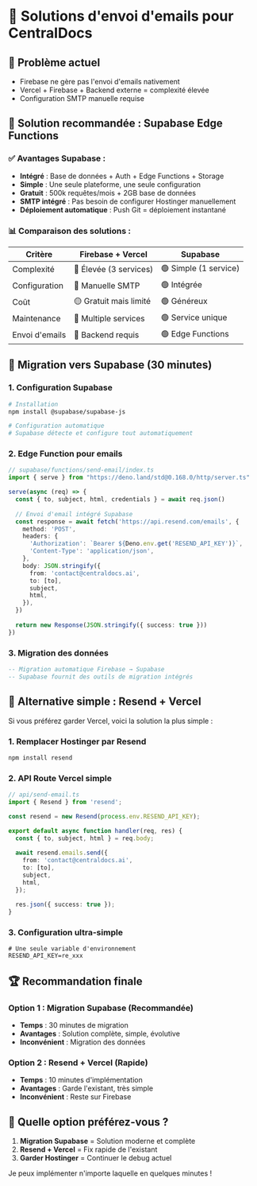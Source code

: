 # 📧 Solutions d'envoi d'emails pour CentralDocs

## 🎯 Problème actuel
- Firebase ne gère pas l'envoi d'emails nativement
- Vercel + Firebase + Backend externe = complexité élevée
- Configuration SMTP manuelle requise

## 🚀 Solution recommandée : Supabase Edge Functions

### ✅ Avantages Supabase :
- **Intégré** : Base de données + Auth + Edge Functions + Storage
- **Simple** : Une seule plateforme, une seule configuration
- **Gratuit** : 500k requêtes/mois + 2GB base de données
- **SMTP intégré** : Pas besoin de configurer Hostinger manuellement
- **Déploiement automatique** : Push Git = déploiement instantané

### 📊 Comparaison des solutions :

| Critère | Firebase + Vercel | Supabase |
|---------|-------------------|----------|
| Complexité | 🔴 Élevée (3 services) | 🟢 Simple (1 service) |
| Configuration | 🔴 Manuelle SMTP | 🟢 Intégrée |
| Coût | 🟡 Gratuit mais limité | 🟢 Généreux |
| Maintenance | 🔴 Multiple services | 🟢 Service unique |
| Envoi d'emails | 🔴 Backend requis | 🟢 Edge Functions |

## 🔧 Migration vers Supabase (30 minutes)

### 1. Configuration Supabase
```bash
# Installation
npm install @supabase/supabase-js

# Configuration automatique
# Supabase détecte et configure tout automatiquement
```

### 2. Edge Function pour emails
```typescript
// supabase/functions/send-email/index.ts
import { serve } from "https://deno.land/std@0.168.0/http/server.ts"

serve(async (req) => {
  const { to, subject, html, credentials } = await req.json()
  
  // Envoi d'email intégré Supabase
  const response = await fetch('https://api.resend.com/emails', {
    method: 'POST',
    headers: {
      'Authorization': `Bearer ${Deno.env.get('RESEND_API_KEY')}`,
      'Content-Type': 'application/json',
    },
    body: JSON.stringify({
      from: 'contact@centraldocs.ai',
      to: [to],
      subject,
      html,
    }),
  })
  
  return new Response(JSON.stringify({ success: true }))
})
```

### 3. Migration des données
```sql
-- Migration automatique Firebase → Supabase
-- Supabase fournit des outils de migration intégrés
```

## 🎯 Alternative simple : Resend + Vercel

Si vous préférez garder Vercel, voici la solution la plus simple :

### 1. Remplacer Hostinger par Resend
```bash
npm install resend
```

### 2. API Route Vercel simple
```typescript
// api/send-email.ts
import { Resend } from 'resend';

const resend = new Resend(process.env.RESEND_API_KEY);

export default async function handler(req, res) {
  const { to, subject, html } = req.body;
  
  await resend.emails.send({
    from: 'contact@centraldocs.ai',
    to: [to],
    subject,
    html,
  });
  
  res.json({ success: true });
}
```

### 3. Configuration ultra-simple
```env
# Une seule variable d'environnement
RESEND_API_KEY=re_xxx
```

## 🏆 Recommandation finale

### Option 1 : Migration Supabase (Recommandée)
- **Temps** : 30 minutes de migration
- **Avantages** : Solution complète, simple, évolutive
- **Inconvénient** : Migration des données

### Option 2 : Resend + Vercel (Rapide)
- **Temps** : 10 minutes d'implémentation
- **Avantages** : Garde l'existant, très simple
- **Inconvénient** : Reste sur Firebase

## 🚀 Quelle option préférez-vous ?

1. **Migration Supabase** = Solution moderne et complète
2. **Resend + Vercel** = Fix rapide de l'existant
3. **Garder Hostinger** = Continuer le debug actuel

Je peux implémenter n'importe laquelle en quelques minutes !